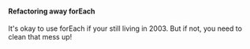 #### Refactoring away forEach

It's okay to use forEach if your still living in 2003. But if not, you need to clean that mess up!
